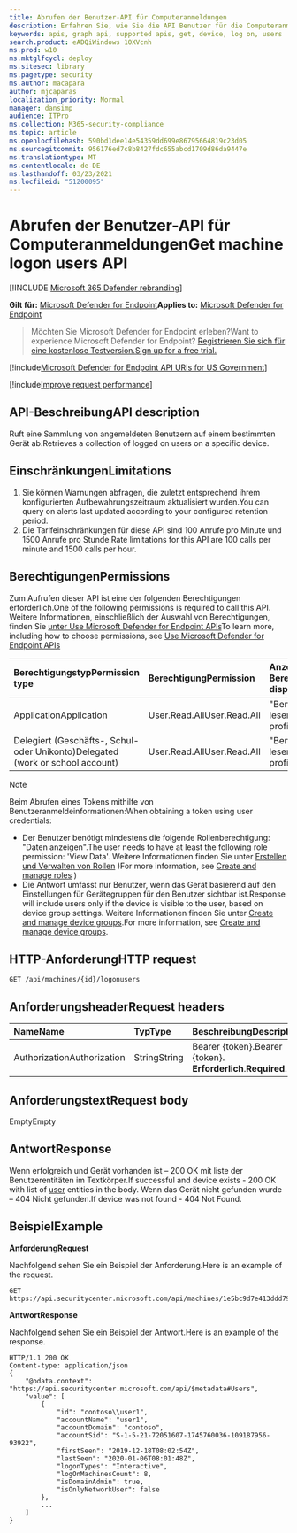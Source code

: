 ```yaml
---
title: Abrufen der Benutzer-API für Computeranmeldungen
description: Erfahren Sie, wie Sie die API Benutzer für die Computeranmeldung abrufen verwenden, um eine Sammlung von angemeldeten Benutzern auf einem Gerät in Microsoft Defender for Endpoint abzurufen.
keywords: apis, graph api, supported apis, get, device, log on, users
search.product: eADQiWindows 10XVcnh
ms.prod: w10
ms.mktglfcycl: deploy
ms.sitesec: library
ms.pagetype: security
ms.author: macapara
author: mjcaparas
localization_priority: Normal
manager: dansimp
audience: ITPro
ms.collection: M365-security-compliance
ms.topic: article
ms.openlocfilehash: 590bd1dee14e54359dd699e86795664819c23d05
ms.sourcegitcommit: 956176ed7c8b8427fdc655abcd1709d86da9447e
ms.translationtype: MT
ms.contentlocale: de-DE
ms.lasthandoff: 03/23/2021
ms.locfileid: "51200095"
---
```

# <a name="get-machine-logon-users-api"></a><span data-ttu-id="04601-104">Abrufen der Benutzer-API für Computeranmeldungen</span><span class="sxs-lookup"><span data-stu-id="04601-104">Get machine logon users API</span></span>

[!INCLUDE [Microsoft 365 Defender rebranding](../../includes/microsoft-defender.md)]


<span data-ttu-id="04601-105">**Gilt für:** [Microsoft Defender for Endpoint](https://go.microsoft.com/fwlink/?linkid=2154037)</span><span class="sxs-lookup"><span data-stu-id="04601-105">**Applies to:** [Microsoft Defender for Endpoint](https://go.microsoft.com/fwlink/?linkid=2154037)</span></span>

> <span data-ttu-id="04601-106">Möchten Sie Microsoft Defender for Endpoint erleben?</span><span class="sxs-lookup"><span data-stu-id="04601-106">Want to experience Microsoft Defender for Endpoint?</span></span> [<span data-ttu-id="04601-107">Registrieren Sie sich für eine kostenlose Testversion.</span><span class="sxs-lookup"><span data-stu-id="04601-107">Sign up for a free trial.</span></span>](https://www.microsoft.com/microsoft-365/windows/microsoft-defender-atp?ocid=docs-wdatp-exposedapis-abovefoldlink) 

[!include[Microsoft Defender for Endpoint API URIs for US Government](../../includes/microsoft-defender-api-usgov.md)]

[!include[Improve request performance](../../includes/improve-request-performance.md)]


## <a name="api-description"></a><span data-ttu-id="04601-108">API-Beschreibung</span><span class="sxs-lookup"><span data-stu-id="04601-108">API description</span></span>
<span data-ttu-id="04601-109">Ruft eine Sammlung von angemeldeten Benutzern auf einem bestimmten Gerät ab.</span><span class="sxs-lookup"><span data-stu-id="04601-109">Retrieves a collection of logged on users on a specific device.</span></span>


## <a name="limitations"></a><span data-ttu-id="04601-110">Einschränkungen</span><span class="sxs-lookup"><span data-stu-id="04601-110">Limitations</span></span>
1. <span data-ttu-id="04601-111">Sie können Warnungen abfragen, die zuletzt entsprechend ihrem konfigurierten Aufbewahrungszeitraum aktualisiert wurden.</span><span class="sxs-lookup"><span data-stu-id="04601-111">You can query on alerts last updated according to your configured retention period.</span></span>
2. <span data-ttu-id="04601-112">Die Tarifeinschränkungen für diese API sind 100 Anrufe pro Minute und 1500 Anrufe pro Stunde.</span><span class="sxs-lookup"><span data-stu-id="04601-112">Rate limitations for this API are 100 calls per minute and 1500 calls per hour.</span></span>


## <a name="permissions"></a><span data-ttu-id="04601-113">Berechtigungen</span><span class="sxs-lookup"><span data-stu-id="04601-113">Permissions</span></span>
<span data-ttu-id="04601-114">Zum Aufrufen dieser API ist eine der folgenden Berechtigungen erforderlich.</span><span class="sxs-lookup"><span data-stu-id="04601-114">One of the following permissions is required to call this API.</span></span> <span data-ttu-id="04601-115">Weitere Informationen, einschließlich der Auswahl von Berechtigungen, finden Sie [unter Use Microsoft Defender for Endpoint APIs](apis-intro.md)</span><span class="sxs-lookup"><span data-stu-id="04601-115">To learn more, including how to choose permissions, see [Use Microsoft Defender for Endpoint APIs](apis-intro.md)</span></span>

<span data-ttu-id="04601-116">Berechtigungstyp</span><span class="sxs-lookup"><span data-stu-id="04601-116">Permission type</span></span> |   <span data-ttu-id="04601-117">Berechtigung</span><span class="sxs-lookup"><span data-stu-id="04601-117">Permission</span></span>  |   <span data-ttu-id="04601-118">Anzeigename der Berechtigung</span><span class="sxs-lookup"><span data-stu-id="04601-118">Permission display name</span></span>
:---|:---|:---
<span data-ttu-id="04601-119">Application</span><span class="sxs-lookup"><span data-stu-id="04601-119">Application</span></span> |   <span data-ttu-id="04601-120">User.Read.All</span><span class="sxs-lookup"><span data-stu-id="04601-120">User.Read.All</span></span> | <span data-ttu-id="04601-121">"Benutzerprofile lesen"</span><span class="sxs-lookup"><span data-stu-id="04601-121">'Read user profiles'</span></span>
<span data-ttu-id="04601-122">Delegiert (Geschäfts-, Schul- oder Unikonto)</span><span class="sxs-lookup"><span data-stu-id="04601-122">Delegated (work or school account)</span></span> | <span data-ttu-id="04601-123">User.Read.All</span><span class="sxs-lookup"><span data-stu-id="04601-123">User.Read.All</span></span> | <span data-ttu-id="04601-124">"Benutzerprofile lesen"</span><span class="sxs-lookup"><span data-stu-id="04601-124">'Read user profiles'</span></span>

>[!Note]
> <span data-ttu-id="04601-125">Beim Abrufen eines Tokens mithilfe von Benutzeranmeldeinformationen:</span><span class="sxs-lookup"><span data-stu-id="04601-125">When obtaining a token using user credentials:</span></span>
>- <span data-ttu-id="04601-126">Der Benutzer benötigt mindestens die folgende Rollenberechtigung: "Daten anzeigen".</span><span class="sxs-lookup"><span data-stu-id="04601-126">The user needs to have at least the following role permission: 'View Data'.</span></span> <span data-ttu-id="04601-127">Weitere Informationen finden Sie unter [Erstellen und Verwalten von Rollen](user-roles.md) )</span><span class="sxs-lookup"><span data-stu-id="04601-127">For more information, see [Create and manage roles](user-roles.md) )</span></span>
>- <span data-ttu-id="04601-128">Die Antwort umfasst nur Benutzer, wenn das Gerät basierend auf den Einstellungen für Gerätegruppen für den Benutzer sichtbar ist.</span><span class="sxs-lookup"><span data-stu-id="04601-128">Response will include users only if the device is visible to the user, based on device group settings.</span></span> <span data-ttu-id="04601-129">Weitere Informationen finden Sie unter [Create and manage device groups](machine-groups.md).</span><span class="sxs-lookup"><span data-stu-id="04601-129">For more information, see [Create and manage device groups](machine-groups.md).</span></span>

## <a name="http-request"></a><span data-ttu-id="04601-130">HTTP-Anforderung</span><span class="sxs-lookup"><span data-stu-id="04601-130">HTTP request</span></span>
```http
GET /api/machines/{id}/logonusers
```

## <a name="request-headers"></a><span data-ttu-id="04601-131">Anforderungsheader</span><span class="sxs-lookup"><span data-stu-id="04601-131">Request headers</span></span>

<span data-ttu-id="04601-132">Name</span><span class="sxs-lookup"><span data-stu-id="04601-132">Name</span></span> | <span data-ttu-id="04601-133">Typ</span><span class="sxs-lookup"><span data-stu-id="04601-133">Type</span></span> | <span data-ttu-id="04601-134">Beschreibung</span><span class="sxs-lookup"><span data-stu-id="04601-134">Description</span></span>
:---|:---|:---
<span data-ttu-id="04601-135">Authorization</span><span class="sxs-lookup"><span data-stu-id="04601-135">Authorization</span></span> | <span data-ttu-id="04601-136">String</span><span class="sxs-lookup"><span data-stu-id="04601-136">String</span></span> | <span data-ttu-id="04601-137">Bearer {token}.</span><span class="sxs-lookup"><span data-stu-id="04601-137">Bearer {token}.</span></span> <span data-ttu-id="04601-138">**Erforderlich**.</span><span class="sxs-lookup"><span data-stu-id="04601-138">**Required**.</span></span>


## <a name="request-body"></a><span data-ttu-id="04601-139">Anforderungstext</span><span class="sxs-lookup"><span data-stu-id="04601-139">Request body</span></span>
<span data-ttu-id="04601-140">Empty</span><span class="sxs-lookup"><span data-stu-id="04601-140">Empty</span></span>

## <a name="response"></a><span data-ttu-id="04601-141">Antwort</span><span class="sxs-lookup"><span data-stu-id="04601-141">Response</span></span>
<span data-ttu-id="04601-142">Wenn erfolgreich und Gerät vorhanden ist – [](user.md) 200 OK mit liste der Benutzerentitäten im Textkörper.</span><span class="sxs-lookup"><span data-stu-id="04601-142">If successful and device exists - 200 OK with list of [user](user.md) entities in the body.</span></span> <span data-ttu-id="04601-143">Wenn das Gerät nicht gefunden wurde – 404 Nicht gefunden.</span><span class="sxs-lookup"><span data-stu-id="04601-143">If device was not found - 404 Not Found.</span></span>


## <a name="example"></a><span data-ttu-id="04601-144">Beispiel</span><span class="sxs-lookup"><span data-stu-id="04601-144">Example</span></span>

<span data-ttu-id="04601-145">**Anforderung**</span><span class="sxs-lookup"><span data-stu-id="04601-145">**Request**</span></span>

<span data-ttu-id="04601-146">Nachfolgend sehen Sie ein Beispiel der Anforderung.</span><span class="sxs-lookup"><span data-stu-id="04601-146">Here is an example of the request.</span></span>

```http
GET https://api.securitycenter.microsoft.com/api/machines/1e5bc9d7e413ddd7902c2932e418702b84d0cc07/logonusers
```

<span data-ttu-id="04601-147">**Antwort**</span><span class="sxs-lookup"><span data-stu-id="04601-147">**Response**</span></span>

<span data-ttu-id="04601-148">Nachfolgend sehen Sie ein Beispiel der Antwort.</span><span class="sxs-lookup"><span data-stu-id="04601-148">Here is an example of the response.</span></span>


```http
HTTP/1.1 200 OK
Content-type: application/json
{
    "@odata.context": "https://api.securitycenter.microsoft.com/api/$metadata#Users",
    "value": [
        {
            "id": "contoso\\user1",
            "accountName": "user1",
            "accountDomain": "contoso",
            "accountSid": "S-1-5-21-72051607-1745760036-109187956-93922",
            "firstSeen": "2019-12-18T08:02:54Z",
            "lastSeen": "2020-01-06T08:01:48Z",
            "logonTypes": "Interactive",
            "logOnMachinesCount": 8,
            "isDomainAdmin": true,
            "isOnlyNetworkUser": false
        },
        ...
    ]
}
```
